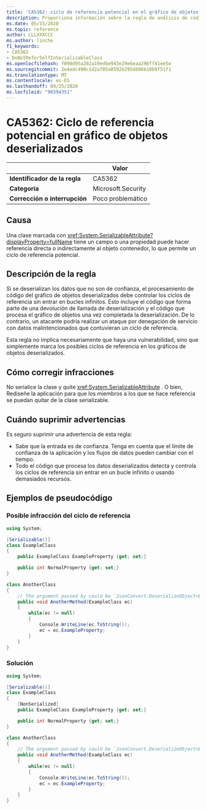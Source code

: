 ```yaml
---
title: 'CA5362: ciclo de referencia potencial en el gráfico de objetos deserializados (análisis de código)'
description: Proporciona información sobre la regla de análisis de código CA5362, incluidas las causas, cómo corregir las infracciones y cuándo suprimirlas.
ms.date: 05/15/2020
ms.topic: reference
author: LLLXXXCCC
ms.author: linche
f1_keywords:
- CA5362
- DoNotReferSelfInSerializableClass
ms.openlocfilehash: f090d95a202a19ed6e943e29e6eaa296ff41ee5e
ms.sourcegitcommit: 2e4adc490c1d2a705a0592b295d606b10b9f51f1
ms.translationtype: MT
ms.contentlocale: es-ES
ms.lasthandoff: 09/25/2020
ms.locfileid: "96594351"
---
```

# <a name="ca5362-potential-reference-cycle-in-deserialized-object-graph"></a>CA5362: Ciclo de referencia potencial en gráfico de objetos deserializados

| | Valor |
|-|-|
| **Identificador de la regla** |CA5362|
| **Categoría** |Microsoft.Security|
| **Corrección o interrupción** |Poco problemático|

## <a name="cause"></a>Causa

Una clase marcada con <xref:System.SerializableAttribute?displayProperty=fullName> tiene un campo o una propiedad puede hacer referencia directa o indirectamente al objeto contenedor, lo que permite un ciclo de referencia potencial.

## <a name="rule-description"></a>Descripción de la regla

Si se deserializan los datos que no son de confianza, el procesamiento de código del gráfico de objetos deserializados debe controlar los ciclos de referencia sin entrar en bucles infinitos. Esto incluye el código que forma parte de una devolución de llamada de deserialización y el código que procesa el gráfico de objetos una vez completada la deserialización. De lo contrario, un atacante podría realizar un ataque por denegación de servicio con datos malintencionados que contuvieran un ciclo de referencia.

Esta regla no implica necesariamente que haya una vulnerabilidad, sino que simplemente marca los posibles ciclos de referencia en los gráficos de objetos deserializados.

## <a name="how-to-fix-violations"></a>Cómo corregir infracciones

No serialice la clase y quite <xref:System.SerializableAttribute> . O bien, Rediseñe la aplicación para que los miembros a los que se hace referencia se puedan quitar de la clase serializable.

## <a name="when-to-suppress-warnings"></a>Cuándo suprimir advertencias

Es seguro suprimir una advertencia de esta regla:

- Sabe que la entrada es de confianza. Tenga en cuenta que el límite de confianza de la aplicación y los flujos de datos pueden cambiar con el tiempo.
- Todo el código que procesa los datos deserializados detecta y controla los ciclos de referencia sin entrar en un bucle infinito o usando demasiados recursos.

## <a name="pseudo-code-examples"></a>Ejemplos de pseudocódigo

### <a name="potential-reference-cycle-violation"></a>Posible infracción del ciclo de referencia

```csharp
using System;

[Serializable()]
class ExampleClass
{
    public ExampleClass ExampleProperty {get; set;}

    public int NormalProperty {get; set;}
}

class AnotherClass
{
    // The argument passed by could be `JsonConvert.DeserializeObject<ExampleClass>(untrustedData)`.
    public void AnotherMethod(ExampleClass ec)
    {
        while(ec != null)
        {
            Console.WriteLine(ec.ToString());
            ec = ec.ExampleProperty;
        }
    }
}
```

### <a name="solution"></a>Solución

```csharp
using System;

[Serializable()]
class ExampleClass
{
    [NonSerialized]
    public ExampleClass ExampleProperty {get; set;}

    public int NormalProperty {get; set;}
}

class AnotherClass
{
    // The argument passed by could be `JsonConvert.DeserializeObject<ExampleClass>(untrustedData)`.
    public void AnotherMethod(ExampleClass ec)
    {
        while(ec != null)
        {
            Console.WriteLine(ec.ToString());
            ec = ec.ExampleProperty;
        }
    }
}
```
